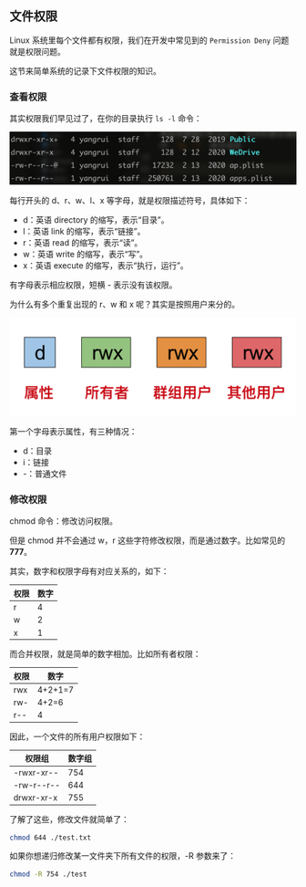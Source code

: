 ## 文件权限

Linux 系统里每个文件都有权限，我们在开发中常见到的 `Permission Deny` 问题就是权限问题。

这节来简单系统的记录下文件权限的知识。

### 查看权限

其实权限我们早见过了，在你的目录执行 `ls -l` 命令：

![WX20210414-134525@2x](/assets/WX20210414-134525@2x.png)

每行开头的 d、r、w、l、x 等字母，就是权限描述符号，具体如下：

- d：英语 directory 的缩写，表示“目录”。
- l：英语 link 的缩写，表示“链接”。
- r：英语 read 的缩写，表示“读”。
- w：英语 write 的缩写，表示“写”。
- x：英语 execute 的缩写，表示“执行，运行”。

有字母表示相应权限，短横 - 表示没有该权限。

为什么有多个重复出现的 r、w 和 x 呢？其实是按照用户来分的。

![5d10855a000107c312140416](/assets/5d10855a000107c312140416.jpeg)

第一个字母表示属性，有三种情况：

- d：目录
- i：链接
- -：普通文件

### 修改权限

chmod 命令：修改访问权限。

但是 chmod 并不会通过 w，r 这些字符修改权限，而是通过数字。比如常见的 **777**。

其实，数字和权限字母有对应关系的，如下：

| 权限 | 数字 |
| ----- | ----- |
| r | 4 |
| w | 2 |
| x | 1 |

而合并权限，就是简单的数字相加。比如所有者权限：

| 权限 | 数字 |
| ----- | ----- |
| rwx | 4+2+1=7 |
| rw- | 4+2=6 |
| r-- | 4 |

因此，一个文件的所有用户权限如下：

| 权限组 | 数字组 |
| ----- | ----- |
| -rwxr-xr-- | 754 |
| -rw-r--r-- | 644 |
| drwxr-xr-x | 755 |

了解了这些，修改文件就简单了：

```sh
chmod 644 ./test.txt
```

如果你想递归修改某一文件夹下所有文件的权限，-R 参数来了：

```sh
chmod -R 754 ./test
```

